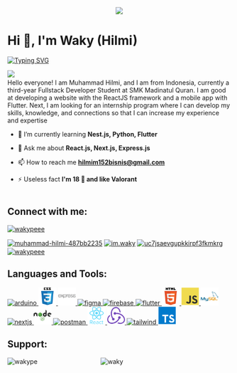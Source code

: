 <p align="center"><img src="https://github.com/Wakype/Wakype/assets/94674924/d9e9aba4-ebe6-400f-9095-cc885cfc7aa9"/></p>

<h1>Hi 👋, I'm Waky (Hilmi)</h1>


[![Typing SVG](https://readme-typing-svg.demolab.com?font=Anonymous+Pro&size=25&duration=3000&pause=200&color=7500F7&background=FFFFFF00&width=435&lines=kurukuru.netlify.app;github.com%2Fwakype)](https://kurukuru.netlify.app)

![](https://komarev.com/ghpvc/?username=wakype&color=7500F7)<br>
Hello everyone! I am Muhammad Hilmi, and I am from Indonesia, currently a third-year Fullstack Developer Student at SMK Madinatul Quran. I am good at developing a website with the ReactJS framework and a mobile app with Flutter. Next, I am looking for an internship program where I can develop my skills, knowledge, and connections so that I can increase my experience and expertise

- 🌱 I’m currently learning **Nest.js, Python, Flutter**

- 💬 Ask me about **React.js, Next.js, Express.js**

- 📫 How to reach me **hilmim152bisnis@gmail.com**

- ⚡ Useless fact **I'm 18 🫡 and like Valorant**
  <br>
  <br>

## Connect with me:
<p align="left"> <a href="https://twitter.com/wakypeee" target="blank"><img src="https://img.shields.io/twitter/follow/wakypeee?logo=twitter&style=for-the-badge" alt="wakypeee" /></a> </p>
<p align="left">
<a href="https://linkedin.com/in/muhammad-hilmi-487bb2235" target="blank"><img align="center" src="https://raw.githubusercontent.com/rahuldkjain/github-profile-readme-generator/master/src/images/icons/Social/linked-in-alt.svg" alt="muhammad-hilmi-487bb2235" height="30" width="40" /></a>
<a href="https://instagram.com/im.waky" target="blank"><img align="center" src="https://raw.githubusercontent.com/rahuldkjain/github-profile-readme-generator/master/src/images/icons/Social/instagram.svg" alt="im.waky" height="30" width="40" /></a>
<a href="https://www.youtube.com/c/uc7jsaevgupkkirpf3fkmkrg" target="blank"><img align="center" src="https://raw.githubusercontent.com/rahuldkjain/github-profile-readme-generator/master/src/images/icons/Social/youtube.svg" alt="uc7jsaevgupkkirpf3fkmkrg" height="30" width="40" /></a>
  <a href="https://twitter.com/wakypeee" target="blank"><img align="center" src="https://raw.githubusercontent.com/rahuldkjain/github-profile-readme-generator/master/src/images/icons/Social/twitter.svg" alt="wakypeee" height="30" width="40" /></a>
</p>

## Languages and Tools:
<p align="left"> <a href="https://www.arduino.cc/" target="_blank" rel="noreferrer"> <img src="https://cdn.worldvectorlogo.com/logos/arduino-1.svg" alt="arduino" width="40" height="40"/> </a> <a href="https://www.w3schools.com/css/" target="_blank" rel="noreferrer"> <img src="https://raw.githubusercontent.com/devicons/devicon/master/icons/css3/css3-original-wordmark.svg" alt="css3" width="40" height="40"/> </a> <a href="https://expressjs.com" target="_blank" rel="noreferrer"> <img src="https://raw.githubusercontent.com/devicons/devicon/master/icons/express/express-original-wordmark.svg" alt="express" width="40" height="40"/> </a> <a href="https://www.figma.com/" target="_blank" rel="noreferrer"> <img src="https://www.vectorlogo.zone/logos/figma/figma-icon.svg" alt="figma" width="40" height="40"/> </a> <a href="https://firebase.google.com/" target="_blank" rel="noreferrer"> <img src="https://www.vectorlogo.zone/logos/firebase/firebase-icon.svg" alt="firebase" width="40" height="40"/> </a> <a href="https://flutter.dev" target="_blank" rel="noreferrer"> <img src="https://www.vectorlogo.zone/logos/flutterio/flutterio-icon.svg" alt="flutter" width="40" height="40"/> </a> <a href="https://www.w3.org/html/" target="_blank" rel="noreferrer"> <img src="https://raw.githubusercontent.com/devicons/devicon/master/icons/html5/html5-original-wordmark.svg" alt="html5" width="40" height="40"/> </a> <a href="https://developer.mozilla.org/en-US/docs/Web/JavaScript" target="_blank" rel="noreferrer"> <img src="https://raw.githubusercontent.com/devicons/devicon/master/icons/javascript/javascript-original.svg" alt="javascript" width="40" height="40"/> </a> <a href="https://www.mysql.com/" target="_blank" rel="noreferrer"> <img src="https://raw.githubusercontent.com/devicons/devicon/master/icons/mysql/mysql-original-wordmark.svg" alt="mysql" width="40" height="40"/> </a> <a href="https://nextjs.org/" target="_blank" rel="noreferrer"> <img src="https://cdn.worldvectorlogo.com/logos/nextjs-2.svg" alt="nextjs" width="40" height="40"/> </a> <a href="https://nodejs.org" target="_blank" rel="noreferrer"> <img src="https://raw.githubusercontent.com/devicons/devicon/master/icons/nodejs/nodejs-original-wordmark.svg" alt="nodejs" width="40" height="40"/> </a> <a href="https://postman.com" target="_blank" rel="noreferrer"> <img src="https://www.vectorlogo.zone/logos/getpostman/getpostman-icon.svg" alt="postman" width="40" height="40"/> </a> <a href="https://reactjs.org/" target="_blank" rel="noreferrer"> <img src="https://raw.githubusercontent.com/devicons/devicon/master/icons/react/react-original-wordmark.svg" alt="react" width="40" height="40"/> </a> <a href="https://redux.js.org" target="_blank" rel="noreferrer"> <img src="https://raw.githubusercontent.com/devicons/devicon/master/icons/redux/redux-original.svg" alt="redux" width="40" height="40"/> </a> <a href="https://tailwindcss.com/" target="_blank" rel="noreferrer"> <img src="https://www.vectorlogo.zone/logos/tailwindcss/tailwindcss-icon.svg" alt="tailwind" width="40" height="40"/> </a> <a href="https://www.typescriptlang.org/" target="_blank" rel="noreferrer"> <img src="https://raw.githubusercontent.com/devicons/devicon/master/icons/typescript/typescript-original.svg" alt="typescript" width="40" height="40"/> </a> </p>

## Support:
<p><a href="https://ko-fi.com/wakype"> <img align="left" src="https://cdn.ko-fi.com/cdn/kofi3.png?v=3" height="50" width="210" alt="wakype" /></a></p>
<p><a href="https://www.buymeacoffee.com/waky"> <img align="left" src="https://cdn.buymeacoffee.com/buttons/v2/default-yellow.png" height="50" width="210" alt="waky" /></a></p><br><br>
